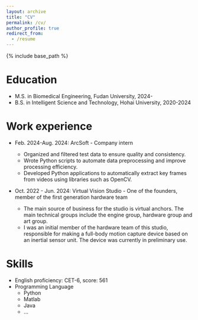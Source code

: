 ```yaml
---
layout: archive
title: "CV"
permalink: /cv/
author_profile: true
redirect_from:
  - /resume
---
```


{% include base_path %}

Education
======

* M.S. in Biomedical Engineering, Fudan University, 2024-
* B.S. in Intelligent Science and Technology, Hohai University, 2020-2024

Work experience
======
* Feb. 2024-Aug. 2024: ArcSoft - Company intern
  * Organized and filtered test data to ensure quality and consistency.
  * Wrote Python scripts to automate data preprocessing and improve processing efficiency.
  * Developed Python applications to automatically extract key frames from videos using libraries such as OpenCV.
  

* Oct. 2022 - Jun. 2024: Virtual Vision Studio - One of the founders, member of the first generation hardware team
  * The main source of business for the studio is virtual anchors. The main technical groups include the engine group, hardware group and art group.
  * I was an initial member of the hardware team of this studio, responsible for making a full-body motion capture device based on an inertial sensor unit. The device was currently in preliminary use.

Skills
======
* English proficiency: CET-6, score: 561
* Programming Language
  * Python
  * Matlab
  * Java
  * ...



  

  
